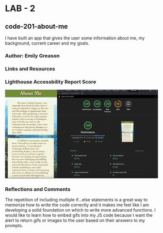 # LAB - 2

## code-201-about-me

I have built an app that gives the user some information about me, my background, current career and my goals. 

### Author: Emily Greason

### Links and Resources

### Lighthouse Accessbility Report Score

![Lighthouse Accessibility Score](/img/Lighthouse-Screenshot.jpg)

### Reflections and Comments

The repetition of including mutliple if...else statements is a great way to memorize how to write the code correctly and it makes me feel like I am developing a solid foundation on which to write more advanced functions. I would like to learn how to embed gifs into my JS code because I want the alert to return gifs or images to the user based on their answers to my prompts. 